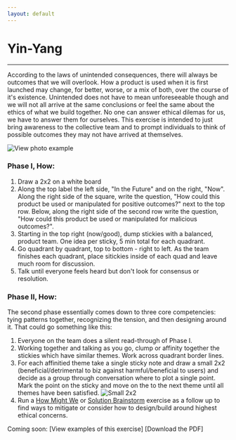 ```yaml
---
layout: default
---
```


# Yin-Yang

* * *

According to the laws of unintended consequences, there will always be outcomes that we will overlook. How a product is used when it is first launched may change, for better, worse, or a mix of both, over the course of it's existence. Unintended does not have to mean unforeseeable though and we will not all arrive at the same conclusions or feel the same about the ethics of what we build together. No one can answer ethical dilemas for us, we have to answer them for ourselves. This exercise is intended to just bring awareness to the collective team and to prompt individuals to think of possible outcomes they may not have arrived at themselves.

![View photo example](https://mkdale.github.com/ethics-frameworks/assets/img/yin-yang.png)

### Phase I, How: 

1. Draw a 2x2 on a white board
2. Along the top label the left side, "In the Future" and on the right, "Now". Along the right side of the square, write the question, "How could this product be used or manipulated for positive outcomes?" next to the top row. Below, along the right side of the second row write the question, "How could this product be used or manipulated for malicious outcomes?".
3. Starting in the top right (now/good), dump stickies with a balanced, product team. One idea per sticky, 5 min total for each quadrant.
4. Go quadrant by quadrant, top to bottom - right to left. As the team finishes each quadrant, place sitickies inside of each quad and leave much room for discussion.
5. Talk until everyone feels heard but don't look for consensus or resolution. 

### Phase II, How: 

The second phase essentially comes down to three core competencies: tying patterns together, recognizing the tension, and then designing around it. That could go something like this:

1. Everyone on the team does a silent read-through of Phase I.
2. Working together and talking as you go, clump or affinity together the stickies which have similar themes. Work across quadrant border lines.
3. For each affinitied theme take a single sticky note and draw a small 2x2 (beneficial/detrimental to biz against harmful/beneficial to users) and decide as a group through conversation where to plot a single point. Mark the point on the sticky and move on the to the next theme until all themes have been satisfied.
![Small 2x2](https://mkdale.github.com/ethics-frameworks/assets/img/Yin-yang-phase2.jpg)
4. Run a 
[How Might We](http://www.designkit.org/methods/3) or [Solution Brainstorm](http://www.designkit.org/methods/1) exercise as a follow up to find ways to mitigate or consider how to design/build around highest ethical concerns.

Coming soon:
[View examples of this exercise]
[Download the PDF]
